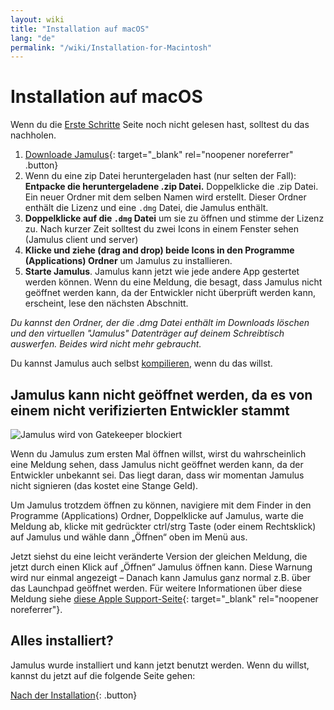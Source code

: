 ```yaml
---
layout: wiki
title: "Installation auf macOS"
lang: "de"
permalink: "/wiki/Installation-for-Macintosh"
---
```


# Installation auf macOS
Wenn du die [Erste Schritte](Getting-Started) Seite noch nicht gelesen hast, solltest du das nachholen.

1. [Downloade Jamulus](https://sourceforge.net/projects/llcon/files/latest/download){: target="_blank" rel="noopener noreferrer" .button}
1. Wenn du eine zip Datei heruntergeladen hast (nur selten der Fall): **Entpacke die heruntergeladene .zip Datei.** Doppelklicke die .zip Datei. Ein neuer Ordner mit dem selben Namen wird erstellt. Dieser Ordner enthält die Lizenz und eine `.dmg` Datei, die Jamulus enthält.
1. **Doppelklicke auf die `.dmg` Datei** um sie zu öffnen und stimme der Lizenz zu. Nach kurzer Zeit solltest du zwei Icons in einem Fenster sehen (Jamulus client und server)
1. **Klicke und ziehe (drag and drop) beide Icons in den Programme (Applications) Ordner** um Jamulus zu installieren.
1. **Starte Jamulus**. Jamulus kann jetzt wie jede andere App gestertet werden können. Wenn du eine Meldung, die besagt, dass Jamulus nicht geöffnet werden kann, da der Entwickler nicht überprüft werden kann, erscheint, lese den nächsten Abschnitt.

_Du kannst den Ordner, der die .dmg Datei enthält im Downloads löschen und den virtuellen "Jamulus" Datenträger auf deinem Schreibtisch auswerfen. Beides wird nicht mehr gebraucht._

Du kannst Jamulus auch selbst [kompilieren](Compiling), wenn du das willst.

## Jamulus kann nicht geöffnet werden, da es von einem nicht verifizierten Entwickler stammt

![Jamulus wird von Gatekeeper blockiert](https://user-images.githubusercontent.com/20726856/99886658-adc69800-2c3e-11eb-938e-7c4609f855b6.png)

Wenn du Jamulus zum ersten Mal öffnen willst, wirst du wahrscheinlich eine Meldung sehen, dass Jamulus nicht geöffnet werden kann, da der Entwickler unbekannt sei. Das liegt daran, dass wir momentan Jamulus nicht signieren (das kostet eine Stange Geld).

Um Jamulus trotzdem öffnen zu können, navigiere mit dem Finder in den Programme (Applications) Ordner, Doppelklicke auf Jamulus, warte die Meldung ab, klicke mit gedrückter ctrl/strg Taste (oder einem Rechtsklick) auf Jamulus und wähle dann „Öffnen“ oben im Menü aus.

Jetzt siehst du eine leicht veränderte Version der gleichen Meldung, die jetzt durch einen Klick auf „Öffnen“ Jamulus öffnen kann. Diese Warnung wird nur einmal angezeigt – Danach kann Jamulus ganz normal z.B. über das Launchpad geöffnet werden.
Für weitere Informationen über diese Meldung siehe [diese Apple Support-Seite](https://support.apple.com/de-de/guide/mac-help/mh40616/mac){: target="_blank" rel="noopener noreferrer"}.

## Alles installiert?
Jamulus wurde installiert und kann jetzt benutzt werden. Wenn du willst, kannst du jetzt auf die folgende Seite gehen:

[Nach der Installation](Onboarding){: .button}
